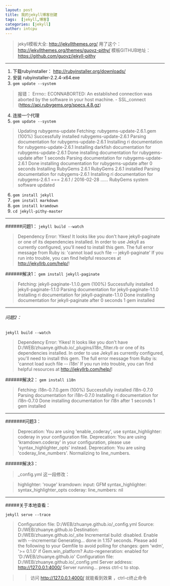 ```yaml
---
layout: post
title: 我的jekyll博客创建
tags:  [jekyll,博客]
categories: [jekyll]
author: intcpu
---
```


>jekyll模板大全: http://jekyllthemes.org/
> 用了这个： http://jekyllthemes.org/themes/guovz-pithy/
> 模板GITHUB地址：https://github.com/guovz/jekyll-pithy

***

1. 下载rubyinstaller： http://rubyinstaller.org/downloads/
2. 安装 rubyinstaller-2.2.4-x64.exe
3. `gem update --system` 
> 报错： 
> Errno:: ECONNABORTED: An established connection was aborted by the software in your host machine. - SSL_connect (https://api.rubygems.org/specs.4.8.gz)

4. 连接一个代理
5. `gem update --system`

> Updating rubygems-update
> Fetching: rubygems-update-2.6.1.gem (100%)
> Successfully installed rubygems-update-2.6.1
> Parsing documentation for rubygems-update-2.6.1
> Installing ri documentation for rubygems-update-2.6.1
> Installing darkfish documentation for rubygems-update-2.6.1
> Done installing documentation for rubygems-update after 1 seconds
> Parsing documentation for rubygems-update-2.6.1
> Done installing documentation for rubygems-update after 0 seconds
> Installing RubyGems 2.6.1
> RubyGems 2.6.1 installed
> Parsing documentation for rubygems-2.6.1
> Installing ri documentation for rubygems-2.6.1
>  === 2.6.1 / 2016-02-28
>  ......
>  RubyGems system software updated
 
6. `gem install jekyll`
7. `gem install markdown`
8. `gem install kramdown`
10. `cd jekyll-pithy-master`

***

######问题1：
 `jekyll build --watch`
 
> Dependency Error: Yikes! It looks like you don't have jekyll-paginate or one of its dependencies installed. In order to use Jekyll as currently configured, you'll need to install this gem. The full error message from Ruby is: 'cannot load such file -- jekyll-paginate' If you run into trouble, you can find helpful resources at http://jekyllrb.com/help/!

######解决1：
`gem install jekyll-paginate`

>Fetching: jekyll-paginate-1.1.0.gem (100%)
> Successfully installed jekyll-paginate-1.1.0
> Parsing documentation for jekyll-paginate-1.1.0
> Installing ri documentation for jekyll-paginate-1.1.0
> Done installing documentation for jekyll-paginate after 0 seconds
> 1 gem installed

***

###### 问题2：
 `jekyll build --watch`
 
> Dependency Error: Yikes! It looks like you don't have D:/WEB/zhuanye.github.io/_plugins/i18n_filter.rb or one of its dependencies installed. In order to use Jekyll as currently configured, you'll need to install this gem. The full error message from Ruby is: 'cannot load such file -- i18n' If you run into trouble, you can find helpful resources at http://jekyllrb.com/help/!

######解决2：
`gem install i18n`

> Fetching: i18n-0.7.0.gem (100%)
> Successfully installed i18n-0.7.0
> Parsing documentation for i18n-0.7.0
> Installing ri documentation for i18n-0.7.0
> Done installing documentation for i18n after 1 seconds
> 1 gem installed

***

#######问题3：
> Deprecation: You are using 'enable_coderay', use syntax_highlighter: coderay in your configuration file.
> Deprecation: You are using 'kramdown.coderay' in your configuration, please use 'syntax_highlighter_opts' instead.
> Deprecation: You are using 'coderay_line_numbers'. Normalizing to line_numbers.
 
######解决3：
>_config.yml 这一段修改：

> highlighter: 'rouge'
> kramdown:
>   input:  GFM
>   syntax_highlighter: syntax_highlighter_opts
>   coderay:
>     line_numbers:  nil

***

#####关于本地查看：

`jekyll serve --trace`

>Configuration file: D:/WEB/zhuanye.github.io/_config.yml
>            Source: D:/WEB/zhuanye.github.io
>       Destination: D:/WEB/zhuanye.github.io/_site
> Incremental build: disabled. Enable with --incremental
>      Generating...
>                    done in 1.157 seconds.
> Please add the following to your Gemfile to avoid polling for changes:
>    gem 'wdm', '>= 0.1.0' if Gem.win_platform?
> Auto-regeneration: enabled for 'D:/WEB/zhuanye.github.io'
> Configuration file: D:/WEB/zhuanye.github.io/_config.yml
>    Server address: http://127.0.0.1:4000/
>  Server running... press ctrl-c to stop.

>>访问 http://127.0.0.1:4000/ 就能看到效果 ，ctrl-c终止命令